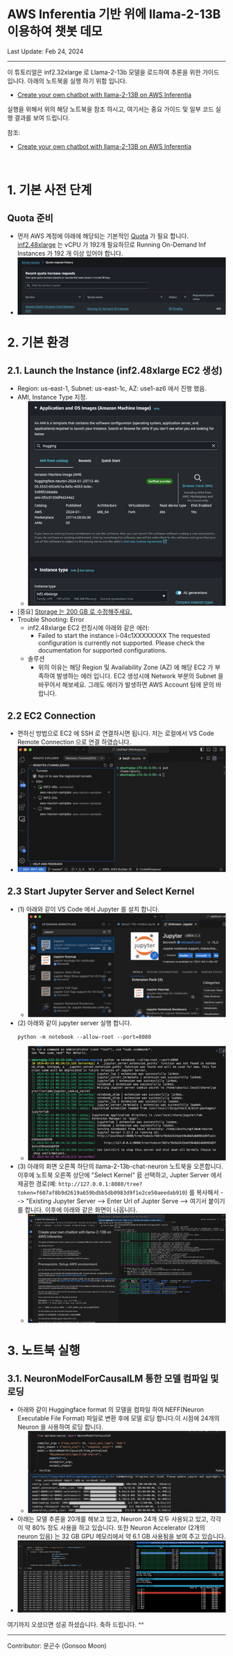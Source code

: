 #  AWS Inferentia 기반 위에 llama-2-13B 이용하여 챗봇 데모

Last Update: Feb 24, 2024

---

이 튜토리얼은 inf2.32xlarge 로 Llama-2-13b 모델을 로드하여 추론을 위한 가이드 입니다. 아래의 노트북을 실행 하기 위함 입니다. 
- [Create your own chatbot with llama-2-13B on AWS Inferentia
](https://github.com/huggingface/optimum-neuron/blob/main/notebooks/text-generation/llama2-13b-chatbot.ipynb)

실행을 위해서 위의 해당 노트북을 참조 하시고, 여기서는 중요 가이드 및 일부 코드 실행 결과를 보여 드립니다. 

참조:
- [Create your own chatbot with llama-2-13B on AWS Inferentia](https://huggingface.co/docs/optimum-neuron/tutorials/llama2-13b-chatbot)
<br>
<p> 

# 1. 기본 사전 단계
## Quota 준비 
- 먼저 AWS 계정에 아래에 해당되는 기본적인 [Quota](https://docs.aws.amazon.com/servicequotas/latest/userguide/intro.html) 가 필요 합니다. [inf2.48xlarge](https://awsdocs-neuron.readthedocs-hosted.com/en/latest/general/arch/neuron-hardware/inf2-arch.html) 는 vCPU 가 192개 필요하므로 Running On-Demand Inf Instances 가 192 개 이상 있어야 합니다. 
- ![quota.jpg](../../tutorial/inference-Llama-2-13b/img/quota.jpg)

# 2. 기본 환경 

##  2.1. Launch the Instance (inf2.48xlarge EC2 생성)
- Region: us-east-1, Subnet: us-east-1c, AZ: use1-az6 에서 진행 했음.
- AMI, Instance Type 지정. 
    - ![install_ec2_inf2-hf.png](img/install_ec2_inf2-hf.png)
- [중요] <u>Storage 는 200 GB 로 수정해주세요.</u>
- Trouble Shooting: Error
    - inf2.48xlarge EC2 런칭시에 아래와 같은 에러:
        - Failed to start the instance i-04c1XXXXXXXX The requested configuration is currently not supported. Please check the documentation for supported configurations.
    - 솔루션
        - 위의 이유는 해당 Region 및 Availability Zone (AZ) 에 해당 EC2 가 부족하여 발생하는 에러 입니다. EC2 생성시에 Network 부분의 Subnet 을 바꾸어서 해보세요. 그래도 에러가 발생하면 AWS Account 팀에 문의 바랍니다. 

## 2.2 EC2 Connection
- 편하신 방법으로 EC2 에 SSH 로 연결하시면 됩니다. 저는 로컬에서 VS Code Remote Connection 으로 연결 하였습니다. 
- ![VSCode.png](../../tutorial/inference-Llama-2-13b/img/VSCode.png)

## 2.3 Start Jupyter Server and Select Kernel
- (1) 아래와 같이 VS Code 에서 Jupyter 를 설치 합니다.
    - ![install_jupyter.png](img/install_jupyter.png)
- (2) 아래와 같이 jupyter server 실행 합니다.
    ```
    python -m notebook --allow-root --port=8080
    ```
    - ![run_jupyter_server.png](img/run_jupyter_server.png)
- (3) 아래의 화면 오른쪽 하단의 llama-2-13b-chat-neuron 노트북을 오픈합니다. 이후에 노트북 오른쪽 상단에 "Select Kernel" 읈 선택하고, Jupter Server 에서 제공한 경로(예: ```http://127.0.0.1:8080/tree?token=f607af8b9d2619a659bdbb5db0983d9f1e2ce50aeedab910```) 를 복사해서 --> "Existing Jupyter Server --> Enter Url of Jupter Serve --> 여기서 붙이기를 합니다. 이후에 아래와 같은 화면이 나옵니다.
    - ![load_notebook.png](img/load_notebook.png)

<p>

# 3. 노트북 실행
## 3.1. NeuronModelForCausalLM 통한 모델 컴파일 및 로딩
- 아래와 같이 Huggingface format 의 모델을 컴파일 하여 NEFF(Neuron Executable File Format) 파일로 변환 후에 모델 로딩 합니다.이 시점에 24개의 Neuron 을 사용하여 로딩 합니다.
    - ![load_model_NeuronModelForCausalLM.png](img/load_model_NeuronModelForCausalLM.png)
- 아래는 모델 추론을 20개를 해보고 있고, Neuron 24개 모두 사용되고 있고, 각각이 약 80% 정도 사용을 하고 있습니다. 또한 Neuron Accelerator (2개의 neuron 있음) 는 32 GB GPU 메모리에서 약 6.1 GB 사용됨을 보여 주고 있습니다. 
- ![inference_neuron.png](img/inference_neuron.png)

    

여기까지 오셨으면 성공 하셨습니다. 축하 드립니다. ^^

---
Contributor: 문곤수 (Gonsoo Moon)